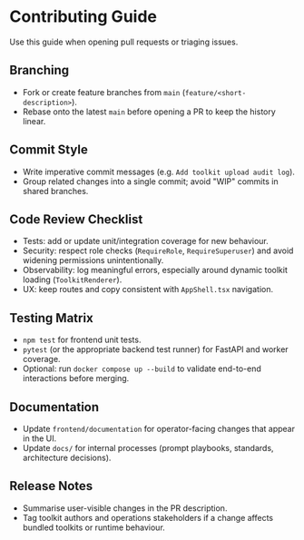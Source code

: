 # Contributing Guide

Use this guide when opening pull requests or triaging issues.

## Branching
- Fork or create feature branches from `main` (`feature/<short-description>`).
- Rebase onto the latest `main` before opening a PR to keep the history linear.

## Commit Style
- Write imperative commit messages (e.g. `Add toolkit upload audit log`).
- Group related changes into a single commit; avoid "WIP" commits in shared branches.

## Code Review Checklist
- Tests: add or update unit/integration coverage for new behaviour.
- Security: respect role checks (`RequireRole`, `RequireSuperuser`) and avoid widening permissions unintentionally.
- Observability: log meaningful errors, especially around dynamic toolkit loading (`ToolkitRenderer`).
- UX: keep routes and copy consistent with `AppShell.tsx` navigation.

## Testing Matrix
- `npm test` for frontend unit tests.
- `pytest` (or the appropriate backend test runner) for FastAPI and worker coverage.
- Optional: run `docker compose up --build` to validate end-to-end interactions before merging.

## Documentation
- Update `frontend/documentation` for operator-facing changes that appear in the UI.
- Update `docs/` for internal processes (prompt playbooks, standards, architecture decisions).

## Release Notes
- Summarise user-visible changes in the PR description.
- Tag toolkit authors and operations stakeholders if a change affects bundled toolkits or runtime behaviour.
